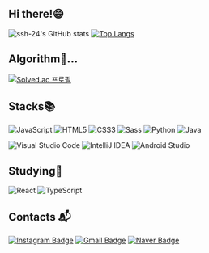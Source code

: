 ## Hi there!😄
![ssh-24's GitHub stats](https://github-readme-stats.vercel.app/api?username=ssh-24&show_icons=true&theme=swift) [![Top Langs](https://github-readme-stats.vercel.app/api/top-langs/?username=ssh-24&layout=compact&theme=swift&langs_count=10)](https://github.com/anuraghazra/github-readme-stats)

## Algorithm🤔...
[![Solved.ac 프로필](http://mazassumnida.wtf/api/v2/generate_badge?boj=sonsh5364)](https://solved.ac/sonsh5364)

## Stacks📚
![JavaScript](https://img.shields.io/badge/JavaScript-F7DF1E.svg?&style=for-the-badge&logo=JavaScript&logoColor=white)
![HTML5](https://img.shields.io/badge/HTML5-E34F26.svg?&style=for-the-badge&logo=HTML5&logoColor=white)
![CSS3](https://img.shields.io/badge/CSS3-1572B6.svg?&style=for-the-badge&logo=CSS3&logoColor=white)
![Sass](https://img.shields.io/badge/Sass-CC6699.svg?&style=for-the-badge&logo=Sass&logoColor=white)
![Python](https://img.shields.io/badge/Python-3776AB.svg?&style=for-the-badge&logo=Python&logoColor=white)
![Java](https://img.shields.io/badge/Java-007396.svg?&style=for-the-badge&logo=Java&logoColor=white)

![Visual Studio Code](https://img.shields.io/badge/Visual%20Studio%20Code-007ACC.svg?&style=for-the-badge&logo=Visual%20Studio%20Code&logoColor=white)
![IntelliJ IDEA](https://img.shields.io/badge/IntelliJ%20IDEA-000000.svg?&style=for-the-badge&logo=IntelliJ%20IDEA&logoColor=white)
![Android Studio](https://img.shields.io/badge/Android%20Studio-3DDC84.svg?&style=for-the-badge&logo=Android%20Studio&logoColor=white)

## Studying🌱
![React](https://img.shields.io/badge/React-61DAFB.svg?&style=for-the-badge&logo=React&logoColor=white)
![TypeScript](https://img.shields.io/badge/TypeScript-3178C6.svg?&style=for-the-badge&logo=TypeScript&logoColor=white)

## Contacts :mailbox_with_mail:
[![Instagram Badge](https://img.shields.io/badge/Instagram-E4405F?style=flat&logo=Instagram&logoColor=white&link=https://www.instagram.com/seunghwaneeee/)](https://www.instagram.com/seunghwaneeee/) [![Gmail Badge](https://img.shields.io/badge/Gmail-d14836?style=flat&logo=Gmail&logoColor=white&link=mailto:sonsh5364@gmail.com)](mailto:sonsh5364@gmail.com) [![Naver Badge](https://img.shields.io/badge/Naver-03C75A?style=flat&logo=Naver&logoColor=white&link=mailto:sonsh5364@naver.com)](mailto:sonsh5364@naver.com)
